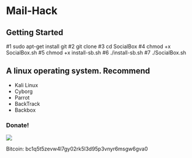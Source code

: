 # Mail-Hack #
## Getting Started ##

#1 sudo apt-get install git
#2 git clone 
#3 cd SocialBox
#4 chmod +x SocialBox.sh
#5 chmod +x install-sb.sh
#6 ./install-sb.sh
#7 ./SocialBox.sh

## A linux operating system. Recommend ##
- Kali Linux 
- Cyborg
- Parrot 
- BackTrack 
- Backbox

### Donate! ###

![](https://image.ibb.co/i4ES3U/bc.png)

Bitcoin: bc1q5t5zevw4l7gy02rk5l3d95p3vnyr6msgw6gva0
